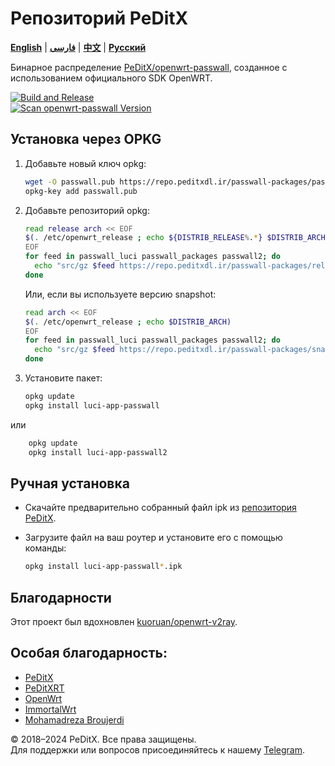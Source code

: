 # Репозиторий PeDitX

[**English**](README.md) | [**فارسی**](README_fa.md) | [**中文**](README_zh.md) | [**Русский**](README_ru.md)

Бинарное распределение [PeDitX/openwrt-passwall](https://github.com/peditx/openwrt-passwall), созданное с использованием официального SDK OpenWRT.

[![Build and Release](https://github.com/dianlujitao/openwrt-passwall-build/actions/workflows/build-release.yml/badge.svg)](https://github.com/peditx/passrepo/actions/workflows/autocomp.yml)  
[![Scan openwrt-passwall Version](https://github.com/dianlujitao/openwrt-passwall-build/actions/workflows/version-scan.yml/badge.svg)](https://github.com/peditx/passrepo/actions/workflows/version-scan.yml)

## Установка через OPKG

1. Добавьте новый ключ opkg:

    ```sh
    wget -O passwall.pub https://repo.peditxdl.ir/passwall-packages/passwall.pub
    opkg-key add passwall.pub
    ```

2. Добавьте репозиторий opkg:

    ```sh
    read release arch << EOF
    $(. /etc/openwrt_release ; echo ${DISTRIB_RELEASE%.*} $DISTRIB_ARCH)
    EOF
    for feed in passwall_luci passwall_packages passwall2; do
      echo "src/gz $feed https://repo.peditxdl.ir/passwall-packages/releases/packages-$release/$arch/$feed" >> /etc/opkg/customfeeds.conf
    done
    ```

    Или, если вы используете версию snapshot:

    ```sh
    read arch << EOF
    $(. /etc/openwrt_release ; echo $DISTRIB_ARCH)
    EOF
    for feed in passwall_luci passwall_packages passwall2; do
      echo "src/gz $feed https://repo.peditxdl.ir/passwall-packages/snapshots/packages/$arch/$feed" >> /etc/opkg/customfeeds.conf
    done
    ```

3. Установите пакет:

    ```sh
    opkg update
    opkg install luci-app-passwall
    ```

или

```sh
    opkg update
    opkg install luci-app-passwall2
```

## Ручная установка

- Скачайте предварительно собранный файл ipk из [репозитория PeDitX](https://repo.peditxdl.ir/passwall-packages/releases/).

- Загрузите файл на ваш роутер и установите его с помощью команды:

    ```sh
    opkg install luci-app-passwall*.ipk
    ```

## Благодарности

Этот проект был вдохновлен [kuoruan/openwrt-v2ray](https://github.com/kuoruan/openwrt-v2ray).

## Особая благодарность:

- [PeDitX](https://github.com/peditx)  
- [PeDitXRT](https://github.com/peditx/peditxrt)  
- [OpenWrt](https://github.com/openwrt)  
- [ImmortalWrt](https://github.com/immortalwrt)
- [Mohamadreza Broujerdi](https://t.me/MR13_B)  

© 2018–2024 PeDitX. Все права защищены.  
Для поддержки или вопросов присоединяйтесь к нашему [Telegram](https://t.me/peditx).
